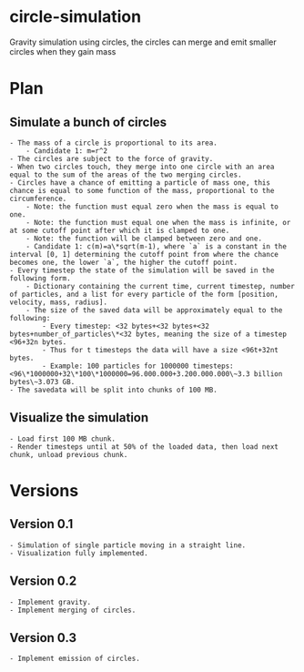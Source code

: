 # circle-simulation

Gravity simulation using circles, the circles can merge and emit smaller circles when they gain mass

# Plan

## Simulate a bunch of circles
    - The mass of a circle is proportional to its area.
        - Candidate 1: m=r^2
    - The circles are subject to the force of gravity.
    - When two circles touch, they merge into one circle with an area equal to the sum of the areas of the two merging circles.
    - Circles have a chance of emitting a particle of mass one, this chance is equal to some function of the mass, proportional to the circumference.
        - Note: the function must equal zero when the mass is equal to one.
        - Note: the function must equal one when the mass is infinite, or at some cutoff point after which it is clamped to one.
        - Note: the function will be clamped between zero and one.
        - Candidate 1: c(m)=a\*sqrt(m-1), where `a` is a constant in the interval [0, 1] determining the cutoff point from where the chance becomes one, the lower `a`, the higher the cutoff point.
    - Every timestep the state of the simulation will be saved in the following form.
        - Dictionary containing the current time, current timestep, number of particles, and a list for every particle of the form [position, velocity, mass, radius].
        - The size of the saved data will be approximately equal to the following:
            - Every timestep: <32 bytes+<32 bytes+<32 bytes+number_of_particles\*<32 bytes, meaning the size of a timestep <96+32n bytes.
            - Thus for t timesteps the data will have a size <96t+32nt bytes.
            - Example: 100 particles for 1000000 timesteps: <96\*1000000+32\*100\*1000000=96.000.000+3.200.000.000\~3.3 billion bytes\~3.073 GB.
    - The savedata will be split into chunks of 100 MB.

## Visualize the simulation
    - Load first 100 MB chunk.
    - Render timesteps until at 50% of the loaded data, then load next chunk, unload previous chunk.

# Versions

## Version 0.1
    - Simulation of single particle moving in a straight line.
    - Visualization fully implemented.

## Version 0.2
    - Implement gravity.
    - Implement merging of circles.

## Version 0.3
    - Implement emission of circles.